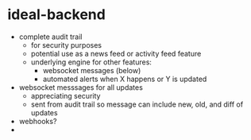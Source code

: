 # ideal-backend

- complete audit trail
  - for security purposes
  - potential use as a news feed or activity feed feature
  - underlying engine for other features:
    - websocket messages (below)
    - automated alerts when X happens or Y is updated
- websocket messsages for all updates
  - appreciating security
  - sent from audit trail so message can include new, old, and diff of updates
- webhooks?
- 
